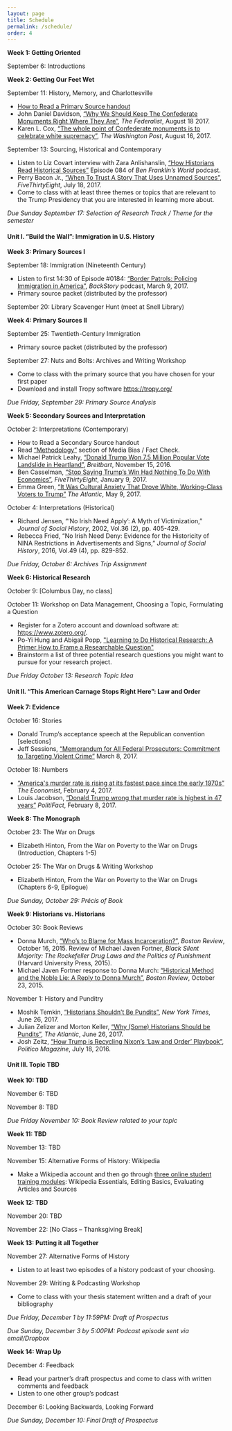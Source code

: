 ```yaml
---
layout: page
title: Schedule
permalink: /schedule/
order: 4
---
```


**Week 1: Getting Oriented**

September 6: Introductions

**Week 2: Getting Our Feet Wet**

September 11: History, Memory, and Charlottesville
-	[How to Read a Primary Source handout]({{site.baseurl}}/downloads/HowToReadPrimarySources.pdf)
-	John Daniel Davidson, [“Why We Should Keep The Confederate Monuments Right Where They Are”](http://thefederalist.com/2017/08/18/in-defense-of-the-monuments/), *The Federalist*, August 18 2017.
-	Karen L. Cox, [“The whole point of Confederate monuments is to celebrate white supremacy”](http://wapo.st/2uOXelp), *The Washington Post*, August 16, 2017.

September 13: Sourcing, Historical and Contemporary 
-	Listen to Liz Covart interview with Zara Anlishanslin, [“How Historians Read Historical Sources”](https://www.benfranklinsworld.com/episode-084-zara-anishanslin-historians-read-historical-sources/) Episode 084 of *Ben Franklin’s World* podcast.
-	Perry Bacon Jr., [“When To Trust A Story That Uses Unnamed Sources”](https://fivethirtyeight.com/features/when-to-trust-a-story-that-uses-unnamed-sources/), *FiveThirtyEight*, July 18, 2017. 
-	Come to class with at least three themes or topics that are relevant to the Trump Presidency that you are interested in learning more about.

*Due Sunday September 17: Selection of Research Track / Theme for the semester*

#### Unit I. “Build the Wall”: Immigration in U.S. History

**Week 3: Primary Sources I**

September 18: Immigration (Nineteenth Century)
-	Listen to first 14:30 of Episode #0184: [“Border Patrols: Policing Immigration in America”](http://backstoryradio.org/shows/border-patrols), *BackStory* podcast, March 9, 2017.
-	Primary source packet (distributed by the professor)

September 20: Library Scavenger Hunt (meet at Snell Library)

**Week 4: Primary Sources II**

September 25: Twentieth-Century Immigration
-	Primary source packet (distributed by the professor)

September 27: Nuts and Bolts: Archives and Writing Workshop
-	Come to class with the primary source that you have chosen for your first paper
-	Download and install Tropy software <https://tropy.org/>

*Due Friday, September 29: Primary Source Analysis*

**Week 5: Secondary Sources and Interpretation**

October 2: Interpretations (Contemporary)
-	How to Read a Secondary Source handout
-	Read [“Methodology”](https://mediabiasfactcheck.com/methodology/) section of Media Bias / Fact Check.
-	Michael Patrick Leahy, [“Donald Trump Won 7.5 Million Popular Vote Landslide in Heartland”](http://www.breitbart.com/big-government/2016/11/15/donald-trump-won-7-5-million-popular-vote-landslide-mainstream-america/), *Breitbart*, November 15, 2016.
-	Ben Casselman, [“Stop Saying Trump’s Win Had Nothing To Do With Economics”](https://fivethirtyeight.com/features/stop-saying-trumps-win-had-nothing-to-do-with-economics/), *FiveThirtyEight*, January 9, 2017.
-	Emma Green, [“It Was Cultural Anxiety That Drove White, Working-Class Voters to Trump”](https://www.theatlantic.com/politics/archive/2017/05/white-working-class-trump-cultural-anxiety/525771/) *The Atlantic*, May 9, 2017.

October 4: Interpretations (Historical) 
-	Richard Jensen, “‘No Irish Need Apply’: A Myth of Victimization,” *Journal of Social History*, 2002, Vol.36 (2), pp. 405-429. 
-	Rebecca Fried, “No Irish Need Deny: Evidence for the Historicity of NINA Restrictions in Advertisements and Signs,” *Journal of Social History*, 2016, Vol.49 (4), pp. 829-852.

*Due Friday, October 6: Archives Trip Assignment*

**Week 6: Historical Research**

October 9: [Columbus Day, no class]

October 11: Workshop on Data Management, Choosing a Topic, Formulating a Question 
-	Register for a Zotero account and download software at: <https://www.zotero.org/>. 
-	Po-Yi Hung and Abigail Popp, ["Learning to Do Historical Research: A Primer How to Frame a Researchable Question"](http://williamcronon.net/researching/questions.htm)
-	Brainstorm a list of three potential research questions you might want to pursue for your research project.

*Due Friday October 13: Research Topic Idea*

#### Unit II. “This American Carnage Stops Right Here”: Law and Order

**Week 7: Evidence**

October 16: Stories
-	Donald Trump’s acceptance speech at the Republican convention [selections]
-	Jeff Sessions, [“Memorandum for All Federal Prosecutors: Commitment to Targeting Violent Crime”](https://www.justice.gov/opa/press-release/file/946771/download) March 8, 2017.

October 18: Numbers 
-	[“America's murder rate is rising at its fastest pace since the early 1970s”](https://www.economist.com/news/united-states/21716056-analysis-50-cities-economist-americas-murder-rate-rising-its-fastest) *The Economist*, February 4, 2017.
-	Louis Jacobson, [“Donald Trump wrong that murder rate is highest in 47 years”](http://www.politifact.com/truth-o-meter/statements/2017/feb/08/donald-trump/donald-trump-wrong-murder-rate-highest-47-years/) *PolitiFact*, February 8, 2017.

**Week 8: The Monograph**

October 23: The War on Drugs
-	Elizabeth Hinton, From the War on Poverty to the War on Drugs (Introduction, Chapters 1-5)

October 25: The War on Drugs & Writing Workshop 
-	Elizabeth Hinton, From the War on Poverty to the War on Drugs (Chapters 6-9, Epilogue)

*Due Sunday, October 29: Précis of Book*

**Week 9: Historians vs. Historians**

October 30: Book Reviews
-	Donna Murch, [“Who’s to Blame for Mass Incarceration?”](http://bostonreview.net/books-ideas/donna-murch-michael-javen-fortner-black-silent-majority), *Boston Review*, October 16, 2015. Review of Michael Javen Fortner, *Black Silent Majority: The Rockefeller Drug Laws and the Politics of Punishment* (Harvard University Press, 2015). 
-	Michael Javen Fortner response to Donna Murch: [“Historical Method and the Noble Lie: A Reply to Donna Murch”](http://bostonreview.net/books-ideas/response-michael-javen-fortner-donna-murch-black-silent-majority), *Boston Review*, October 23, 2015. 

November 1: History and Punditry
-	Moshik Temkin, [“Historians Shouldn’t Be Pundits”](https://www.nytimes.com/2017/06/26/opinion/trump-nixon-history.html), *New York Times*, June 26, 2017.
-	Julian Zelizer and Morton Keller, [“Why (Some) Historians Should be Pundits”](https://www.theatlantic.com/politics/archive/2017/06/what-is-the-role-of-historians-under-the-trump-presidency/531729/), *The Atlantic*, June 26, 2017. 
-	Josh Zeitz, [“How Trump is Recycling Nixon’s ‘Law and Order’ Playbook”](http://www.politico.com/magazine/story/2016/07/donald-trump-law-and-order-richard-nixon-crime-race-214066), *Politico Magazine*, July 18, 2016.

#### Unit III. Topic TBD

**Week 10: TBD**

November 6: TBD

November 8: TBD

*Due Friday November 10: Book Review related to your topic*

**Week 11: TBD**

November 13: TBD

November 15: Alternative Forms of History: Wikipedia
- Make a Wikipedia account and then go through [three online student training modules](https://outreachdashboard.wmflabs.org/training/editing-wikipedia): Wikipedia Essentials, Editing Basics, Evaluating Articles and Sources

**Week 12: TBD**

November 20: TBD

November 22: [No Class – Thanksgiving Break]

**Week 13: Putting it all Together**

November 27: Alternative Forms of History
-	Listen to at least two episodes of a history podcast of your choosing.

November 29: Writing & Podcasting Workshop
-	Come to class with your thesis statement written and a draft of your bibliography

*Due Friday, December 1 by 11:59PM: Draft of Prospectus*

*Due Sunday, December 3 by 5:00PM: Podcast episode sent via email/Dropbox*

**Week 14: Wrap Up**

December 4: Feedback
-	Read your partner’s draft prospectus and come to class with written comments and feedback
-	Listen to one other group’s podcast

December 6: Looking Backwards, Looking Forward

*Due Sunday, December 10: Final Draft of Prospectus*
